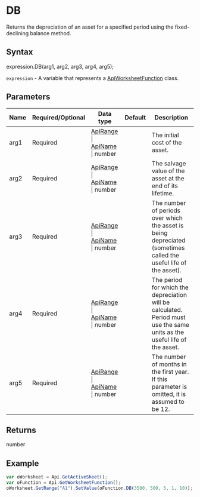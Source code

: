 # DB

Returns the depreciation of an asset for a specified period using the fixed-declining balance method.

## Syntax

expression.DB(arg1, arg2, arg3, arg4, arg5);

`expression` - A variable that represents a [ApiWorksheetFunction](../ApiWorksheetFunction.md) class.

## Parameters

| **Name** | **Required/Optional** | **Data type** | **Default** | **Description** |
| ------------- | ------------- | ------------- | ------------- | ------------- |
| arg1 | Required | [ApiRange](../../ApiRange/ApiRange.md) &#124; [ApiName](../../ApiName/ApiName.md) &#124; number |  | The initial cost of the asset. |
| arg2 | Required | [ApiRange](../../ApiRange/ApiRange.md) &#124; [ApiName](../../ApiName/ApiName.md) &#124; number |  | The salvage value of the asset at the end of its lifetime. |
| arg3 | Required | [ApiRange](../../ApiRange/ApiRange.md) &#124; [ApiName](../../ApiName/ApiName.md) &#124; number |  | The number of periods over which the asset is being depreciated (sometimes called the useful life of the asset). |
| arg4 | Required | [ApiRange](../../ApiRange/ApiRange.md) &#124; [ApiName](../../ApiName/ApiName.md) &#124; number |  | The period for which the depreciation will be calculated. Period must use the same units as the useful life of the asset. |
| arg5 | Required | [ApiRange](../../ApiRange/ApiRange.md) &#124; [ApiName](../../ApiName/ApiName.md) &#124; number |  | The number of months in the first year. If this parameter is omitted, it is assumed to be 12. |

## Returns

number

## Example



```javascript
var oWorksheet = Api.GetActiveSheet();
var oFunction = Api.GetWorksheetFunction();
oWorksheet.GetRange("A1").SetValue(oFunction.DB(3500, 500, 5, 1, 10));
```
